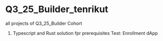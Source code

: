 # Q3_25_Builder_tenrikut
all  projects of Q3_25_Builder Cohort
1.  Typescript and Rust solution fpr prerequisites Test: Enrollment dApp
